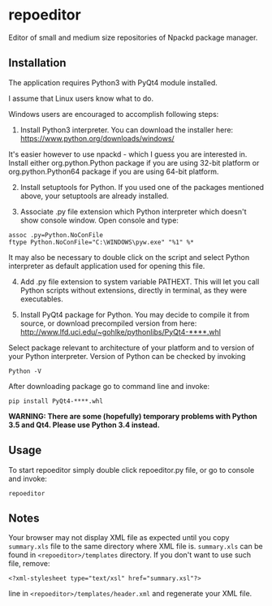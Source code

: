 # repoeditor
Editor of small and medium size repositories of Npackd package manager.

## Installation
The application requires Python3 with PyQt4 module installed.

I assume that Linux users know what to do.

Windows users are encouraged to accomplish following steps:

1. Install Python3 interpreter. You can download the installer here:
  https://www.python.org/downloads/windows/

  It's easier however to use npackd - which I guess you are interested in. Install either org.python.Python package if you are using 32-bit platform or org.python.Python64 package if you are using 64-bit platform.

2. Install setuptools for Python. If you used one of the packages mentioned above, your setuptools are already installed.

3. Associate .py file extension which Python interpreter which doesn't show console window. Open console and type:
  ```
  assoc .py=Python.NoConFile
  ftype Python.NoConFile="C:\WINDOWS\pyw.exe" "%1" %*
  ```
  It may also be necessary to double click on the script and select Python interpreter as default application used for opening this file.

4. Add .py file extension to system variable PATHEXT. This will let you call Python scripts without extensions, directly in terminal, as they were executables.

5. Install PyQt4 package for Python. You may decide to compile it from source, or download precompiled version from here:
  http://www.lfd.uci.edu/~gohlke/pythonlibs/PyQt4-****.whl

  Select package relevant to architecture of your platform and to version of your Python interpreter. Version of Python can be checked by invoking
  ```
  Python -V
  ```
  After downloading package go to command line and invoke:
  ```
  pip install PyQt4-****.whl
  ```
  **WARNING: There are some (hopefully) temporary problems with Python 3.5 and Qt4. Please use Python 3.4 instead.**

## Usage
To start repoeditor simply double click repoeditor.py file, or go to console
and invoke:
```
repoeditor
```

## Notes
Your browser may not display XML file as expected until you copy `summary.xls`
file to the same directory where XML file is. `summary.xls` can be found in
`<repoeditor>/templates` directory. If you don't want to use such file, remove:

`<?xml-stylesheet type="text/xsl" href="summary.xsl"?>`

line in `<repoeditor>/templates/header.xml` and regenerate your XML file.
